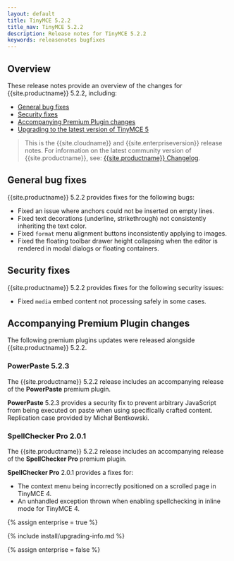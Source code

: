 ```yaml
---
layout: default
title: TinyMCE 5.2.2
title_nav: TinyMCE 5.2.2
description: Release notes for TinyMCE 5.2.2
keywords: releasenotes bugfixes
---
```


## Overview

These release notes provide an overview of the changes for {{site.productname}} 5.2.2, including:

- [General bug fixes](#generalbugfixes)
- [Security fixes](#securityfixes)
- [Accompanying Premium Plugin changes](#accompanyingpremiumpluginchanges)
- [Upgrading to the latest version of TinyMCE 5](#upgradingtothelatestversionoftinymce5)

> This is the {{site.cloudname}} and {{site.enterpriseversion}} release notes. For information on the latest community version of {{site.productname}}, see: [{{site.productname}} Changelog]({{site.baseurl}}/changelog/).

## General bug fixes

{{site.productname}} 5.2.2 provides fixes for the following bugs:

* Fixed an issue where anchors could not be inserted on empty lines.
* Fixed text decorations (underline, strikethrough) not consistently inheriting the text color.
* Fixed `format` menu alignment buttons inconsistently applying to images.
* Fixed the floating toolbar drawer height collapsing when the editor is rendered in modal dialogs or floating containers.

## Security fixes

{{site.productname}} 5.2.2 provides fixes for the following security issues:

* Fixed `media` embed content not processing safely in some cases.

## Accompanying Premium Plugin changes

The following premium plugins updates were released alongside {{site.productname}} 5.2.2.

### PowerPaste 5.2.3

The {{site.productname}} 5.2.2 release includes an accompanying release of the **PowerPaste** premium plugin.

**PowerPaste** 5.2.3 provides a security fix to prevent arbitrary JavaScript from being executed on paste when using specifically crafted content. Replication case provided by Michał Bentkowski.

### SpellChecker Pro 2.0.1

The {{site.productname}} 5.2.2 release includes an accompanying release of the **SpellChecker Pro** premium plugin.

**SpellChecker Pro** 2.0.1 provides a fixes for: 

* The context menu being incorrectly positioned on a scrolled page in TinyMCE 4.
* An unhandled exception thrown when enabling spellchecking in inline mode for TinyMCE 4.

{% assign enterprise = true %}

{% include install/upgrading-info.md %}

{% assign enterprise = false %}
